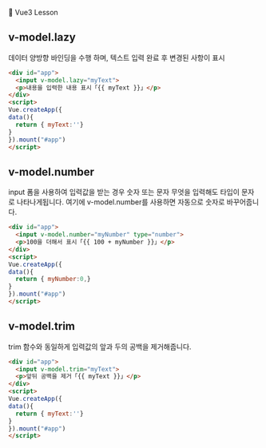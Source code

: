 :cactus: Vue3 Lesson 


## v-model.lazy 
데이터 양방향 바인딩을 수행 하며, 텍스트 입력 완료 후 변경된 사항이 표시

```html
<div id="app">
  <input v-model.lazy="myText">
  <p>내용을 입력한 내용 표시「{{ myText }}」</p>
</div>
<script>
Vue.createApp({
data(){
  return { myText:''}
}
}).mount("#app")
</script>
```


## v-model.number
input 폼을 사용하여 입력값을 받는 경우 숫자 또는 문자 무엇을 입력해도 타입이 문자로 나타나게됩니다. 여기에 v-model.number를 사용하면 자동으로 숫자로 바꾸어줍니다. 
```html
<div id="app">
  <input v-model.number="myNumber" type="number">
  <p>100을 더해서 표시「{{ 100 + myNumber }}」</p>
</div>
<script>
Vue.createApp({
data(){
  return { myNumber:0,}
}
}).mount("#app")
</script>

```

## v-model.trim
trim 함수와 동일하게 입력값의 앞과 두의 공백을 제거해줍니다.
```html
<div id="app">
  <input v-model.trim="myText">
  <p>앞뒤 공백을 제거「{{ myText }}」</p>
</div>
<script>
Vue.createApp({
data(){
  return { myText:''}
}
}).mount("#app")
</script>
```




